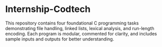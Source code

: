 # Internship-Codtech
This repository contains four foundational C programming tasks demonstrating file handling, linked lists, lexical analysis, and run-length encoding. Each program is modular, commented for clarity, and includes sample inputs and outputs for better understanding.
